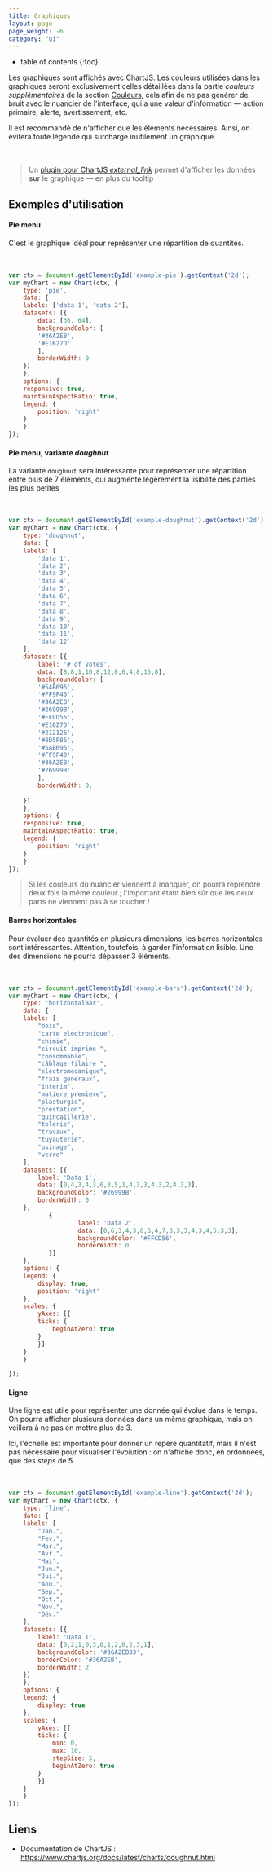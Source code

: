 ```yaml
---
title: Graphiques
layout: page
page_weight: -6
category: "ui"
---
```

* table of contents
{:toc}

Les graphiques sont affichés avec [ChartJS](https://www.chartjs.org/). Les couleurs utilisées dans les graphiques seront exclusivement celles détaillées dans la partie *couleurs supplémentaires* de la section [Couleurs](ui.couleurs.html), cela afin de ne pas générer de bruit avec le nuancier de l'interface, qui a une valeur d'information ― action primaire, alerte, avertissement, etc.

Il est recommandé de n'afficher que les éléments nécessaires. Ainsi, on évitera toute légende qui surcharge inutilement un graphique.

<div class="chart-container" style="position: relative; width:640px; margin: 3rem 0;">
    <canvas id="example-doughnut"></canvas>
</div>

<script>
	 var ctx = document.getElementById('example-doughnut').getContext('2d');
	 var myChart = new Chart(ctx, {
	     type: 'doughnut',
	     data: {
		 labels: ['data 1', 'data 2', 'data 3', 'data 4', 'data 5', 'data 6'],
		 datasets: [{
		     label: '# of Votes',
		     data: [14, 18, 10, 14, 28, 16],
		     backgroundColor: [
			 '#5AB696',
			 '#FF9F40',
			 '#36A2EB',
			 '#26999B',
			 '#FFCD56',
			 '#E1627D'
		     ],
		     borderWidth: 0
		 }]
	     },
	     options: {
			 responsive: true,
			 maintainAspectRatio: true,
			 legend: {
				 position: 'right'
			 }
	     }
	 });
</script>

> Un [plugin pour ChartJS <i class="ico">external_link</i>](https://emn178.github.io/chartjs-plugin-labels/samples/demo/) permet d'afficher les données **sur** le graphique ― en plus du tooltip

## Exemples d'utilisation ##


#### Pie menu ####

C'est le graphique idéal pour représenter une répartition de quantités.

<div class="chart-container" style="position: relative; width:640px; margin: 3rem 0;">
    <canvas id="example-pie"></canvas>
</div>

<script>
	 var ctx = document.getElementById('example-pie').getContext('2d');
	 var myChart = new Chart(ctx, {
	     type: 'pie',
	     data: {
		 labels: ['data 1', 'data 2'],
		 datasets: [{
		     label: '# of Votes',
		     data: [36, 64],
		     backgroundColor: [
			 '#36A2EB',
			 '#E1627D'
		     ],
		     borderWidth: 0
		 }]
	     },
	     options: {
			 responsive: true,
			 maintainAspectRatio: true,
			 legend: {
				 position: 'right'
			 }
	     }
	 });
</script>

``` js
var ctx = document.getElementById('example-pie').getContext('2d');
var myChart = new Chart(ctx, {
    type: 'pie',
    data: {
	labels: ['data 1', 'data 2'],
	datasets: [{
	    data: [36, 64],
	    backgroundColor: [
		'#36A2EB',
		'#E1627D'
	    ],
	    borderWidth: 0
	}]
    },
    options: {
	responsive: true,
	maintainAspectRatio: true,
	legend: {
	    position: 'right'
	}
    }
});
```


#### Pie menu, variante *doughnut* ####

La variante `doughnut` sera intéressante pour représenter une répartition entre plus de 7 éléments, qui augmente légèrement la lisibilité des parties les plus petites

<div class="chart-container" style="position: relative; width:640px; margin: 3rem 0;">
    <canvas id="example-doughnut-2"></canvas>
</div>

<script>
	 var ctx = document.getElementById('example-doughnut-2').getContext('2d');
	 var myChart = new Chart(ctx, {
	     type: 'doughnut',
	     data: {
		 labels: ['data 1', 'data 2', 'data 3', 'data 4', 'data 5', 'data 6', 'data 7', 'data 8', 'data 9', 'data 10', 'data 11', 'data 12'],
		 datasets: [{
		     label: '# of Votes',
		     data: [8,8,1,10,8,12,8,6,4,8,15,8],
		     backgroundColor: [
			 '#5AB696',
			 '#FF9F40',
			 '#36A2EB',
			 '#26999B',
			 '#FFCD56',
			 '#E1627D',
			 '#212126',
			 '#8D5F86',
			 '#5AB696',
			 '#FF9F40',
			 '#36A2EB',
			 '#26999B'
		     ],
		     borderWidth: 0,
			 
		 }]
	     },
	     options: {
			 responsive: true,
			 maintainAspectRatio: true,
			 legend: {
				 position: 'right'
			 }
	     }
	 });
</script>

``` js
var ctx = document.getElementById('example-doughnut').getContext('2d');
var myChart = new Chart(ctx, {
    type: 'doughnut',
    data: {
	labels: [
		'data 1', 
		'data 2', 
		'data 3', 
		'data 4', 
		'data 5', 
		'data 6', 
		'data 7', 
		'data 8', 
		'data 9', 
		'data 10', 
		'data 11', 
		'data 12'
	],
	datasets: [{
	    label: '# of Votes',
	    data: [8,8,1,10,8,12,8,6,4,8,15,8],
	    backgroundColor: [
		'#5AB696',
		'#FF9F40',
		'#36A2EB',
		'#26999B',
		'#FFCD56',
		'#E1627D',
		'#212126',
		'#8D5F86',
		'#5AB696',
		'#FF9F40',
		'#36A2EB',
		'#26999B'
	    ],
	    borderWidth: 0,
	    
	}]
    },
    options: {
	responsive: true,
	maintainAspectRatio: true,
	legend: {
	    position: 'right'
	}
    }
});
```

> Si les couleurs du nuancier viennent à manquer, on pourra reprendre deux fois la même couleur ; l'important étant bien sûr que les deux parts ne viennent pas à se toucher !

#### Barres horizontales ####
Pour évaluer des quantités en plusieurs dimensions, les barres horizontales sont intéressantes. Attention, toutefois, à garder l'information lisible. Une des dimensions ne pourra dépasser 3 éléments.

<div class="chart-container" style="position: relative; margin: 3rem 0;">
    <canvas id="example-bars"></canvas>
</div>

<script>
	 var ctx = document.getElementById('example-bars').getContext('2d');
	 var myChart = new Chart(ctx, {
	     type: 'horizontalBar',
	     data: {
		 labels: [
		     "bois",
		     "carte electronique",
		     "chimie",
		     "circuit imprime ",
		     "consommable",
		     "câblage filaire ",
		     "electromecanique",
		     "frais generaux",
		     "interim",
		     "matiere premiere",
		     "plasturgie",
		     "prestation",
		     "quincaillerie",
		     "tolerie",
		     "travaux",
		     "tuyauterie",
		     "usinage",
		     "verre"
		 ],
		 datasets: [{
		     label: 'Data 1',
		     data: [0,4,3,4,3,6,3,5,1,4,3,3,4,3,2,4,3,3],
		     backgroundColor: '#26999B',
		     borderWidth: 0
		 },
         {
        	label: 'Data 2',
        	data: [0,6,3,4,3,6,6,4,7,3,3,3,4,3,4,5,3,3],
        	backgroundColor: '#FFCD56',
        	borderWidth: 0
         }]
	     },
	     options: {
		 legend: {
		     display: true,
		     position: 'right'
		 },
		 scales: {
		     yAxes: [{
			 ticks: {
			     beginAtZero: true
			 }
		     }]
		 }
	     }

	 });

	</script>
	
	

``` js
var ctx = document.getElementById('example-bars').getContext('2d');
var myChart = new Chart(ctx, {
    type: 'horizontalBar',
    data: {
	labels: [
	    "bois",
	    "carte electronique",
	    "chimie",
	    "circuit imprime ",
	    "consommable",
	    "câblage filaire ",
	    "electromecanique",
	    "frais generaux",
	    "interim",
	    "matiere premiere",
	    "plasturgie",
	    "prestation",
	    "quincaillerie",
	    "tolerie",
	    "travaux",
	    "tuyauterie",
	    "usinage",
	    "verre"
	],
	datasets: [{
	    label: 'Data 1',
	    data: [0,4,3,4,3,6,3,5,1,4,3,3,4,3,2,4,3,3],
	    backgroundColor: '#26999B',
	    borderWidth: 0
	},
		   {
        	       label: 'Data 2',
        	       data: [0,6,3,4,3,6,6,4,7,3,3,3,4,3,4,5,3,3],
        	       backgroundColor: '#FFCD56',
        	       borderWidth: 0
		   }]
    },
    options: {
	legend: {
	    display: true,
	    position: 'right'
	},
	scales: {
	    yAxes: [{
		ticks: {
		    beginAtZero: true
		}
	    }]
	}
    }

});
```

#### Ligne ####
Une ligne est utile pour représenter une donnée qui évolue dans le temps. On pourra afficher plusieurs données dans un même graphique, mais on veillera à ne pas en mettre plus de 3.

Ici, l'échelle est importante pour donner un repère quantitatif, mais il n'est pas nécessaire pour visualiser l'évolution : on n'affiche donc, en ordonnées, que des *steps* de 5.

<div class="chart-container" style="position: relative; margin: 3rem 0;">
    <canvas id="example-line"></canvas>
</div>

<script>
	 var ctx = document.getElementById('example-line').getContext('2d');
	 var myChart = new Chart(ctx, {
	     type: 'line',
	     data: {
		 labels: [
		     "Jan.",
		     "Fev.",
		     "Mar.",
		     "Avr.",
		     "Mai",
		     "Jun.",
		     "Jui.",
		     "Aou.",
		     "Sep.",
		     "Oct.",
		     "Nov.",
		     "Déc."
		 ],
		 datasets: [{
		     label: 'Data 1',		     
		     data: [0,2,1,0,3,0,1,2,0,2,3,1],
		     backgroundColor: '#36A2EB33',
		     borderColor: '#36A2EB',
		     borderWidth: 2
		 }]
	     },
	     options: {
		 legend: {
		     display: true  
		 },
		 scales: {
		     yAxes: [{
			 ticks: {
			     min: 0,
			     max: 10,
			     stepSize: 5,
			     beginAtZero: true
			 }
		     }]
		 }
	     }

	 });

	</script>
	
``` js
var ctx = document.getElementById('example-line').getContext('2d');
var myChart = new Chart(ctx, {
    type: 'line',
    data: {
	labels: [
	    "Jan.",
	    "Fev.",
	    "Mar.",
	    "Avr.",
	    "Mai",
	    "Jun.",
	    "Jui.",
	    "Aou.",
	    "Sep.",
	    "Oct.",
	    "Nov.",
	    "Déc."
	],
	datasets: [{
	    label: 'Data 1',		     
	    data: [0,2,1,0,3,0,1,2,0,2,3,1],
	    backgroundColor: '#36A2EB33',
	    borderColor: '#36A2EB',
	    borderWidth: 2
	}]
    },
    options: {
	legend: {
	    display: true  
	},
	scales: {
	    yAxes: [{
		ticks: {
		    min: 0,
		    max: 10,
		    stepSize: 5,
		    beginAtZero: true
		}
	    }]
	}
    }
});
```

## Liens ##
- Documentation de ChartJS : <https://www.chartjs.org/docs/latest/charts/doughnut.html>
